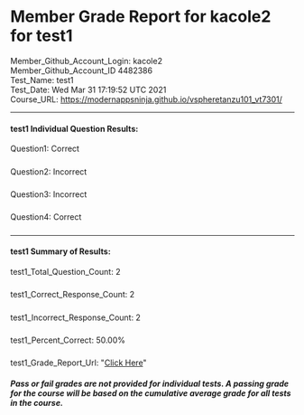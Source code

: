 # Member Grade Report for kacole2 for test1  
   
Member_Github_Account_Login: kacole2  
Member_Github_Account_ID 4482386  
Test_Name: test1  
Test_Date: Wed Mar 31 17:19:52 UTC 2021  
Course_URL: https://modernappsninja.github.io/vspheretanzu101_vt7301/  
   
---  
#### test1 Individual Question Results:  
Question1: Correct  
#####  
Question2: Incorrect  
#####  
Question3: Incorrect  
#####  
Question4: Correct  
#####  
---  
#### test1 Summary of Results:  
test1_Total_Question_Count: 2  
#####  
test1_Correct_Response_Count: 2  
#####  
test1_Incorrect_Response_Count: 2  
#####  
test1_Percent_Correct: 50.00%  
#####  
test1_Grade_Report_Url: "[Click Here](https://github.com/modernappsninjas/kacole2/blob/main/static/userdata/courses/vspheretanzu101_vt7301/grade_report.pr87.test1.md)"
##### Pass or fail grades are not provided for individual tests. A passing grade for the course will be based on the cumulative average grade for all tests in the course.  
